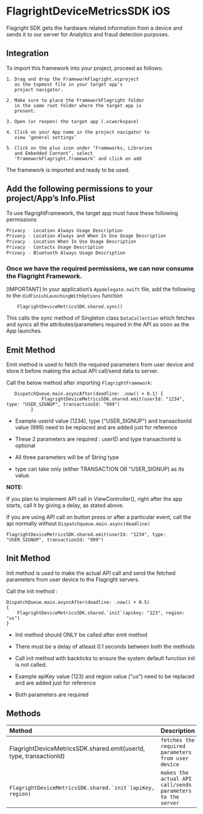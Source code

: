 
# FlagrightDeviceMetricsSDK iOS

Flagright SDK gets the hardware related information from a device and sends it to our server for Analytics and fraud detection purposes.


## Integration

To import this framework into your project, proceed as follows:

```
1. Drag and drop the FrameworkFlagright.xcproject 
   as the topmost file in your target app’s 
   project navigator. 

2. Make sure to place the FrameworkFlagright folder 
   in the same root folder where the target app is 
   present. 

3. Open (or reopen) the target app (.xcworkspace)

4. Click on your App name in the project navigator to 
   view ‘general settings’

5. Click on the plus icon under ‘Frameworks, Libraries 
   and Embedded Content’, select 
   ‘FrameworkFlagright.framework’ and click on add
 ```   
 The framework is imported and ready to be used. 
 
## Add the following permissions to your project/App’s Info.Plist

To use flagrightFramework, the target app must 
have these following permissions

```bash
Privacy - Location Always Usage Description
Privacy - Location Always and When In Use Usage Description
Privacy - Location When In Use Usage Description
Privacy - Contacts Usage Description
Privacy - Bluetooth Always Usage Description
```


### Once we have the required permissions, we can now consume the Flagright Framework. 

[IMPORTANT]
In your application’s `Appdelegate.swift` file, 
add the following to the `didFinishLaunchingWithOptions` function

        FlagrightDeviceMetricsSDK.shared.sync()

This calls the sync method of Singleton class `DataCollection` which fetches and syncs all the attributes/parameters required in the API as soon as the App launches. 





## Emit Method

Emit method is used to fetch the required parameters from user device and store it before making the actual API call/send data to server. 

Call the below method after importing 
`FlagrightFramework`:
```
   DispatchQueue.main.asyncAfter(deadline: .now() + 0.1) {
             FlagrightDeviceMetricsSDK.shared.emit(userId: "1234", type: "USER_SIGNUP", transactionId: "999")
         }
 ```        
- Example userid value (1234), type ("USER_SIGNUP") and transactionId value (999) need to be replaced and are added just for reference

- These 2 parameters are required : userID and type   transactionId is optional

- All three parameters will be of String type 

- type can take only (either TRANSACTION  OR  "USER_SIGNUP) as its value.


**NOTE:**

If you plan to implement API call in ViewController(), right after the app starts, call it by giving a delay, as stated above.

If you are using API call on button press or after a particular event, call the api normally without `Dispatchqueue.main.async(deadline)`

```FlagrightDeviceMetricsSDK.shared.emit(userId: "1234", type: "USER_SIGNUP", transactionId: "999")```


## Init Method

Init method is used to make the actual API call and send the fetched parameters from 
user device to the Flagright servers.

Call the init method :

 ``` 
 DispatchQueue.main.asyncAfter(deadline: .now() + 0.5) 
 {
     FlagrightDeviceMetricsSDK.shared.`init`(apikey: "123", region: "us")
 } 

```
- Init method should ONLY be called after emit method

- There must be a delay of atleast 0.1 seconds between both the methods

- Call init method with backticks to ensure the system default function init is not called.

- Example apiKey value (123) and region value ("us") need to be replaced and are added just for reference

- Both parameters are required 



## Methods


| Method  | Description |
| :-------- | :------- | 
|  FlagrightDeviceMetricsSDK.shared.emit(userId, type, transactionId) | `fetches the required parameters from user device` | 
| ``` FlagrightDeviceMetricsSDK.shared.`init`(apiKey, region)``` | `makes the actual API call/sends parameters to the server` | 



